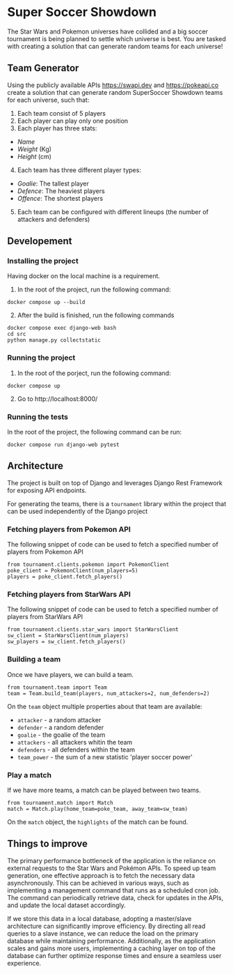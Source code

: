 # Super Soccer Showdown

The Star Wars and Pokemon universes have collided and a big soccer tournament is being planned to
settle which universe is best.
You are tasked with creating a solution that can generate random teams for each universe!

## Team Generator

Using the publicly available APIs https://swapi.dev and https://pokeapi.co create a solution that can
generate random SuperSoccer Showdown teams for each universe, such that:

1. Each team consist of 5 players
1. Each player can play only one position
1. Each player has three stats:

- _Name_
- _Weight_ (Kg)
- _Height_ (cm)

4. Each team has three different player types:

- _Goalie_: The tallest player
- _Defence_: The heaviest players
- _Offence_: The shortest players

5. Each team can be configured with different lineups (the number of attackers and defenders)

## Developement

### Installing the project

Having docker on the local machine is a requirement.

1. In the root of the project, run the following command:

```
docker compose up --build
```

2. After the build is finished, run the following commands

```
docker compose exec django-web bash
cd src
python manage.py collectstatic
```

### Running the project

1. In the root of the porject, run the following command:

```
docker compose up
```

2. Go to http://localhost:8000/

### Running the tests

In the root of the project, the following command can be run:

```
docker compose run django-web pytest
```

## Architecture

The project is built on top of Django and leverages Django Rest Framework for exposing API endpoints.

For generating the teams, there is a `tournament` library within the project that can be used independently of the Django project

### Fetching players from Pokemon API

The following snippet of code can be used to fetch a specified number of players from Pokemon API

```
from tournament.clients.pokemon import PokemonClient
poke_client = PokemonClient(num_players=5)
players = poke_client.fetch_players()
```

### Fetching players from StarWars API

The following snippet of code can be used to fetch a specified number of players from StarWars API

```
from tournament.clients.star_wars import StarWarsClient
sw_client = StarWarsClient(num_players)
sw_players = sw_client.fetch_players()

```

### Building a team

Once we have players, we can build a team.

```
from tournament.team import Team
team = Team.build_team(players, num_attackers=2, num_defenders=2)

```

On the `team` object multiple properties about that team are available:

- `attacker` - a random attacker
- `defender` - a random defender
- `goalie` - the goalie of the team
- `attackers` - all attackers whitin the team
- `defenders` - all defenders within the team
- `team_power` - the sum of a new statistic 'player soccer power'

### Play a match

If we have more teams, a match can be played between two teams.

```
from tournament.match import Match
match = Match.play(home_team=poke_team, away_team=sw_team)
```

On the `match` object, the `highlights` of the match can be found.

## Things to improve

The primary performance bottleneck of the application is the reliance on external requests to the Star Wars and Pokémon APIs. To speed up team generation, one effective approach is to fetch the necessary data asynchronously. This can be achieved in various ways, such as implementing a management command that runs as a scheduled cron job. The command can periodically retrieve data, check for updates in the APIs, and update the local dataset accordingly.

If we store this data in a local database, adopting a master/slave architecture can significantly improve efficiency. By directing all read queries to a slave instance, we can reduce the load on the primary database while maintaining performance. Additionally, as the application scales and gains more users, implementing a caching layer on top of the database can further optimize response times and ensure a seamless user experience.
